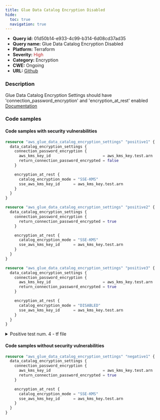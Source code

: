 ```yaml
---
title: Glue Data Catalog Encryption Disabled
hide:
  toc: true
  navigation: true
---
```


-   **Query id:** 01d50b14-e933-4c99-b314-6d08cd37ad35
-   **Query name:** Glue Data Catalog Encryption Disabled
-   **Platform:** Terraform
-   **Severity:** <span style="color:#bb2124">High</span>
-   **Category:** Encryption
-   **CWE:** Ongoing
-   **URL:** [Github](https://github.com/DataDog/kics/tree/master/assets/queries/terraform/aws/glue_data_catalog_encryption_disabled)

### Description
Glue Data Catalog Encryption Settings should have 'connection_password_encryption' and 'encryption_at_rest' enabled<br>
[Documentation](https://registry.terraform.io/providers/hashicorp/aws/latest/docs/resources/glue_data_catalog_encryption_settings#data_catalog_encryption_settings)

### Code samples
#### Code samples with security vulnerabilities
```tf title="Positive test num. 1 - tf file" hl_lines="5"
resource "aws_glue_data_catalog_encryption_settings" "positive1" {
  data_catalog_encryption_settings {
    connection_password_encryption {
      aws_kms_key_id                       = aws_kms_key.test.arn
      return_connection_password_encrypted = false
    }

    encryption_at_rest {
      catalog_encryption_mode = "SSE-KMS"
      sse_aws_kms_key_id      = aws_kms_key.test.arn
    }
  }
}

```
```tf title="Positive test num. 2 - tf file" hl_lines="3"
resource "aws_glue_data_catalog_encryption_settings" "positive2" {
  data_catalog_encryption_settings {
    connection_password_encryption {
      return_connection_password_encrypted = true
    }

    encryption_at_rest {
      catalog_encryption_mode = "SSE-KMS"
      sse_aws_kms_key_id      = aws_kms_key.test.arn
    }
  }
}

```
```tf title="Positive test num. 3 - tf file" hl_lines="9"
resource "aws_glue_data_catalog_encryption_settings" "positive3" {
  data_catalog_encryption_settings {
    connection_password_encryption {
      aws_kms_key_id                       = aws_kms_key.test.arn
      return_connection_password_encrypted = true
    }

    encryption_at_rest {
      catalog_encryption_mode = "DISABLED"
      sse_aws_kms_key_id      = aws_kms_key.test.arn
    }
  }
}

```
<details><summary>Positive test num. 4 - tf file</summary>

```tf hl_lines="8"
resource "aws_glue_data_catalog_encryption_settings" "positive4" {
  data_catalog_encryption_settings {
    connection_password_encryption {
      aws_kms_key_id                       = aws_kms_key.test.arn
      return_connection_password_encrypted = true
    }

    encryption_at_rest {
      catalog_encryption_mode = "SSE-KMS"
    }
  }
}

```
</details>


#### Code samples without security vulnerabilities
```tf title="Negative test num. 1 - tf file"
resource "aws_glue_data_catalog_encryption_settings" "negative1" {
  data_catalog_encryption_settings {
    connection_password_encryption {
      aws_kms_key_id                       = aws_kms_key.test.arn
      return_connection_password_encrypted = true
    }

    encryption_at_rest {
      catalog_encryption_mode = "SSE-KMS"
      sse_aws_kms_key_id      = aws_kms_key.test.arn
    }
  }
}

```
